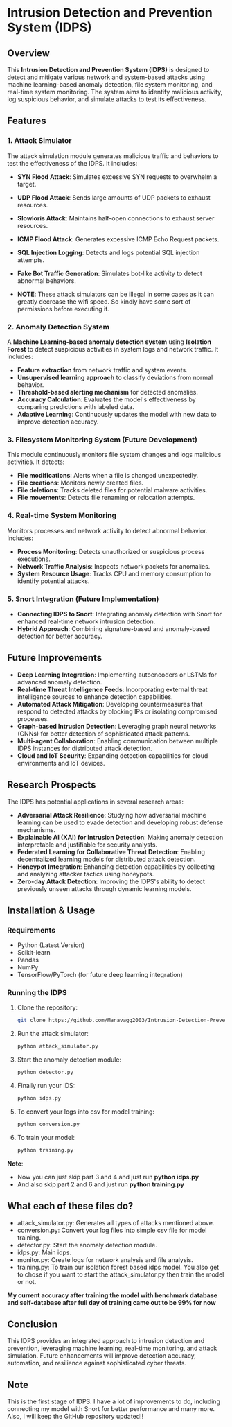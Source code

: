 # Intrusion Detection and Prevention System (IDPS)

## Overview
This **Intrusion Detection and Prevention System (IDPS)** is designed to detect and mitigate various network and system-based attacks using machine learning-based anomaly detection, file system monitoring, and real-time system monitoring. The system aims to identify malicious activity, log suspicious behavior, and simulate attacks to test its effectiveness.

## Features
### 1. Attack Simulator
The attack simulation module generates malicious traffic and behaviors to test the effectiveness of the IDPS. It includes:
- **SYN Flood Attack**: Simulates excessive SYN requests to overwhelm a target.
- **UDP Flood Attack**: Sends large amounts of UDP packets to exhaust resources.
- **Slowloris Attack**: Maintains half-open connections to exhaust server resources.
- **ICMP Flood Attack**: Generates excessive ICMP Echo Request packets.
- **SQL Injection Logging**: Detects and logs potential SQL injection attempts.
- **Fake Bot Traffic Generation**: Simulates bot-like activity to detect abnormal behaviors.

- **NOTE**: These attack simulators can be illegal in some cases as it can greatly decrease the wifi speed. So kindly have some sort of permissions before executing it.

### 2. Anomaly Detection System
A **Machine Learning-based anomaly detection system** using **Isolation Forest** to detect suspicious activities in system logs and network traffic. It includes:
- **Feature extraction** from network traffic and system events.
- **Unsupervised learning approach** to classify deviations from normal behavior.
- **Threshold-based alerting mechanism** for detected anomalies.
- **Accuracy Calculation**: Evaluates the model's effectiveness by comparing predictions with labeled data.
- **Adaptive Learning**: Continuously updates the model with new data to improve detection accuracy.

### 3. Filesystem Monitoring System (Future Development)
This module continuously monitors file system changes and logs malicious activities. It detects:
- **File modifications**: Alerts when a file is changed unexpectedly.
- **File creations**: Monitors newly created files.
- **File deletions**: Tracks deleted files for potential malware activities.
- **File movements**: Detects file renaming or relocation attempts.

### 4. Real-time System Monitoring
Monitors processes and network activity to detect abnormal behavior. Includes:
- **Process Monitoring**: Detects unauthorized or suspicious process executions.
- **Network Traffic Analysis**: Inspects network packets for anomalies.
- **System Resource Usage**: Tracks CPU and memory consumption to identify potential attacks.

### 5. Snort Integration (Future Implementation)
- **Connecting IDPS to Snort**: Integrating anomaly detection with Snort for enhanced real-time network intrusion detection.
- **Hybrid Approach**: Combining signature-based and anomaly-based detection for better accuracy.

## Future Improvements
- **Deep Learning Integration**: Implementing autoencoders or LSTMs for advanced anomaly detection.
- **Real-time Threat Intelligence Feeds**: Incorporating external threat intelligence sources to enhance detection capabilities.
- **Automated Attack Mitigation**: Developing countermeasures that respond to detected attacks by blocking IPs or isolating compromised processes.
- **Graph-based Intrusion Detection**: Leveraging graph neural networks (GNNs) for better detection of sophisticated attack patterns.
- **Multi-agent Collaboration**: Enabling communication between multiple IDPS instances for distributed attack detection.
- **Cloud and IoT Security**: Expanding detection capabilities for cloud environments and IoT devices.

## Research Prospects
The IDPS has potential applications in several research areas:
- **Adversarial Attack Resilience**: Studying how adversarial machine learning can be used to evade detection and developing robust defense mechanisms.
- **Explainable AI (XAI) for Intrusion Detection**: Making anomaly detection interpretable and justifiable for security analysts.
- **Federated Learning for Collaborative Threat Detection**: Enabling decentralized learning models for distributed attack detection.
- **Honeypot Integration**: Enhancing detection capabilities by collecting and analyzing attacker tactics using honeypots.
- **Zero-day Attack Detection**: Improving the IDPS's ability to detect previously unseen attacks through dynamic learning models.

## Installation & Usage
### Requirements
- Python (Latest Version)
- Scikit-learn
- Pandas
- NumPy
- TensorFlow/PyTorch (for future deep learning integration)

### Running the IDPS
1. Clone the repository:
   ```bash
   git clone https://github.com/Manavagg2003/Intrusion-Detection-Prevention-System.git
   ```
2. Run the attack simulator:
   ```bash
   python attack_simulator.py
   ```
3. Start the anomaly detection module:
   ```bash
   python detector.py
   ```
4. Finally run your IDS:
   ```bash
   python idps.py
   ```

5. To convert your logs into csv for model training:
   ```bash
   python conversion.py
   ```

6. To train your model:
   ```bash
   python training.py
   ```
**Note**: 
- Now you can just skip part 3 and 4 and just run **python idps.py**
- And also skip part 2 and 6 and just run **python training.py**

## What each of these files do?
- attack_simulator.py: Generates all types of attacks mentioned above.
- conversion.py: Convert your log files into simple csv file for model training.
- detector.py: Start the anomaly detection module.
- idps.py: Main idps.
- monitor.py: Create logs for network analysis and file analysis.
- training.py: To train our isolation forest based idps model. You also get to chose if you want to start the attack_simulator.py then train the model or not.

**My current accuracy after training the model with benchmark database and self-database after full day of training came out to be 99% for now**

## Conclusion
This IDPS provides an integrated approach to intrusion detection and prevention, leveraging machine learning, real-time monitoring, and attack simulation. Future enhancements will improve detection accuracy, automation, and resilience against sophisticated cyber threats.

## Note
This is the first stage of IDPS. I have a lot of improvements to do, including connecting my model with Snort for better performance and many more. Also, I will keep the GitHub repository updated!!
